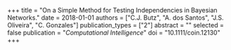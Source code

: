 +++
title = "On a Simple Method for Testing Independencies in Bayesian Networks."
date = 2018-01-01
authors = ["C.J. Butz", "A. dos Santos", "J.S. Oliveira", "C. Gonzales"]
publication_types = ["2"]
abstract = ""
selected = false
publication = "*Computational Intelligence*"
doi = "10.1111/coin.12130"
+++

